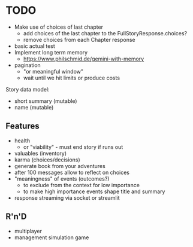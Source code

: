 TODO
====

- Make use of choices of last chapter
  - add choices of the last chapter to the FullStoryResponse.choices?
  - remove choices from each Chapter response
- basic actual test
- Implement long term memory
  - https://www.philschmid.de/gemini-with-memory
- pagination
  - "or meaningful window"
  - wait until we hit limits or produce costs

Story data model:
- short summary (mutable)
- name (mutable)

## Features
- health
  - or "viability" - must end story if runs out 
- valuables (inventory)
- karma (choices/decisions)
- generate book from your adventures
- after 100 messages allow to reflect on choices
- "meaningness" of events (outcomes?)
  - to exclude from the context for low importance
  - to make high importance events shape title and summary
- response streaming via socket or streamlit

## R'n'D
- multiplayer
- management simulation game
